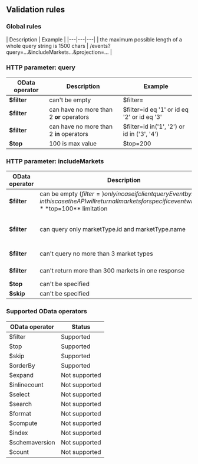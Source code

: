 ## Validation rules

### Global rules
| Description | Example |
|---|---|---|
| the maximum possible length of a whole query string is 1500 chars | /events?query=...&includeMarkets...&projection=... |

### HTTP parameter: query 

| OData operator | Description | Example | 
|---|---|---|
| **$filter** | can't be empty                           | $filter=                                     |
| **$filter** | can have no more than 2 **or** operators | $filter=id eq '1' or id eq '2' or id eq '3'  |
| **$filter** | can have no more than 2 **in** operators | $filter=id in('1', '2') or id in ('3', '4') |
| **$top**    | 100 is max value                         | $top=200 |


### HTTP parameter: includeMarkets

| OData operator | Description | Example | 
|---|---|---|
| **$filter** | can be empty ($filter=) only in case if client query Event by id, in this case the API will return all markets for specific event without **$top=100** limitation | $filter= |
| **$filter** | can query only marketType.id and marketType.name | $filter=marketType/id eq '1_39' or marketType/name eq 'Live Betting 1X2' |
| **$filter** | can't query no more than 3 market types | $filter=marketType/id in ('1', '2', '3') |
| **$filter** | can't return more than 300 markets in one response | $filter=marketType/id in ('1', '2', '3') |
| **$top**    | can't be specified | $top=10 |
| **$skip**   | can't be specified | $skip=10 |

### Supported OData operators
| OData operator | Status | 
|---|---|
| $filter        | Supported |
| $top           | Supported |
| $skip          | Supported |
| $orderBy       | Supported |
| $expand        | Not supported |
| $inlinecount   | Not supported |
| $select        | Not supported |
| $search        | Not supported |
| $format        | Not supported |
| $compute       | Not supported |
| $index         | Not supported |
| $schemaversion | Not supported |
| $count         | Not supported |